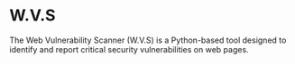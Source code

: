 # W.V.S
The Web Vulnerability Scanner (W.V.S) is a Python-based tool designed to identify and report critical security vulnerabilities on web pages. 

